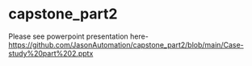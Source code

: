 # capstone_part2

Please see powerpoint presentation here- https://github.com/JasonAutomation/capstone_part2/blob/main/Case-study%20part%202.pptx
